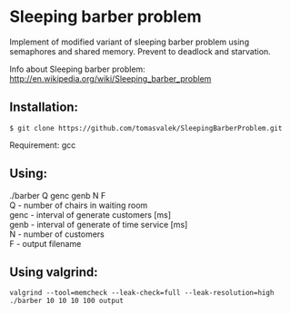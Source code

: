 Sleeping barber problem
=======

Implement of modified variant of sleeping barber problem using semaphores
and shared memory. Prevent to deadlock and starvation.

Info about Sleeping barber problem: http://en.wikipedia.org/wiki/Sleeping_barber_problem

Installation:
--------------
    $ git clone https://github.com/tomasvalek/SleepingBarberProblem.git

Requirement:
    gcc

Using:
-------------
./barber Q genc genb N F    
Q - number of chairs in waiting room    
genc - interval of generate customers [ms]    
genb - interval of generate of time service [ms]    
N - number of customers    
F - output filename

Using valgrind:
--------------
    valgrind --tool=memcheck --leak-check=full --leak-resolution=high ./barber 10 10 10 100 output

